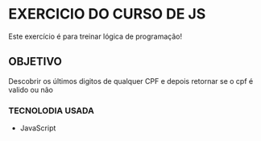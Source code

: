 # EXERCICIO DO CURSO DE JS
Este exercício é para treinar lógica de programação!

## OBJETIVO
Descobrir os últimos digitos de qualquer CPF e depois retornar se o cpf é valido ou não

### TECNOLODIA USADA
* JavaScript